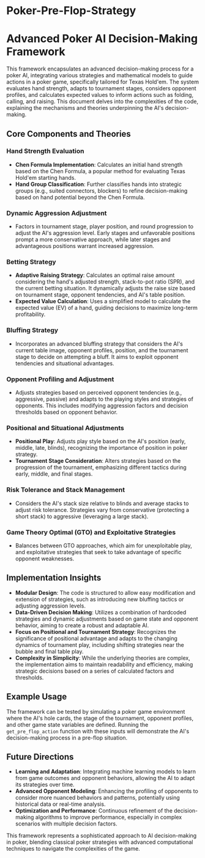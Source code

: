 # Poker-Pre-Flop-Strategy
# Advanced Poker AI Decision-Making Framework

This framework encapsulates an advanced decision-making process for a poker AI, integrating various strategies and mathematical models to guide actions in a poker game, specifically tailored for Texas Hold'em. The system evaluates hand strength, adapts to tournament stages, considers opponent profiles, and calculates expected values to inform actions such as folding, calling, and raising. This document delves into the complexities of the code, explaining the mechanisms and theories underpinning the AI's decision-making.

## Core Components and Theories

### Hand Strength Evaluation
- **Chen Formula Implementation**: Calculates an initial hand strength based on the Chen Formula, a popular method for evaluating Texas Hold'em starting hands.
- **Hand Group Classification**: Further classifies hands into strategic groups (e.g., suited connectors, blockers) to refine decision-making based on hand potential beyond the Chen Formula.

### Dynamic Aggression Adjustment
- Factors in tournament stage, player position, and round progression to adjust the AI's aggression level. Early stages and unfavorable positions prompt a more conservative approach, while later stages and advantageous positions warrant increased aggression.

### Betting Strategy
- **Adaptive Raising Strategy**: Calculates an optimal raise amount considering the hand's adjusted strength, stack-to-pot ratio (SPR), and the current betting situation. It dynamically adjusts the raise size based on tournament stage, opponent tendencies, and AI's table position.
- **Expected Value Calculation**: Uses a simplified model to calculate the expected value (EV) of a hand, guiding decisions to maximize long-term profitability.

### Bluffing Strategy
- Incorporates an advanced bluffing strategy that considers the AI's current table image, opponent profiles, position, and the tournament stage to decide on attempting a bluff. It aims to exploit opponent tendencies and situational advantages.

### Opponent Profiling and Adjustment
- Adjusts strategies based on perceived opponent tendencies (e.g., aggressive, passive) and adapts to the playing styles and strategies of opponents. This includes modifying aggression factors and decision thresholds based on opponent behavior.

### Positional and Situational Adjustments
- **Positional Play**: Adjusts play style based on the AI's position (early, middle, late, blinds), recognizing the importance of position in poker strategy.
- **Tournament Stage Consideration**: Alters strategies based on the progression of the tournament, emphasizing different tactics during early, middle, and final stages.

### Risk Tolerance and Stack Management
- Considers the AI's stack size relative to blinds and average stacks to adjust risk tolerance. Strategies vary from conservative (protecting a short stack) to aggressive (leveraging a large stack).

### Game Theory Optimal (GTO) and Exploitative Strategies
- Balances between GTO approaches, which aim for unexploitable play, and exploitative strategies that seek to take advantage of specific opponent weaknesses.

## Implementation Insights

- **Modular Design**: The code is structured to allow easy modification and extension of strategies, such as introducing new bluffing tactics or adjusting aggression levels.
- **Data-Driven Decision Making**: Utilizes a combination of hardcoded strategies and dynamic adjustments based on game state and opponent behavior, aiming to create a robust and adaptable AI.
- **Focus on Positional and Tournament Strategy**: Recognizes the significance of positional advantage and adapts to the changing dynamics of tournament play, including shifting strategies near the bubble and final table play.
- **Complexity in Simplicity**: While the underlying theories are complex, the implementation aims to maintain readability and efficiency, making strategic decisions based on a series of calculated factors and thresholds.

## Example Usage

The framework can be tested by simulating a poker game environment where the AI's hole cards, the stage of the tournament, opponent profiles, and other game state variables are defined. Running the `get_pre_flop_action` function with these inputs will demonstrate the AI's decision-making process in a pre-flop situation.

## Future Directions

- **Learning and Adaptation**: Integrating machine learning models to learn from game outcomes and opponent behaviors, allowing the AI to adapt its strategies over time.
- **Advanced Opponent Modeling**: Enhancing the profiling of opponents to consider more nuanced behaviors and patterns, potentially using historical data or real-time analysis.
- **Optimization and Performance**: Continuous refinement of the decision-making algorithms to improve performance, especially in complex scenarios with multiple decision factors.

This framework represents a sophisticated approach to AI decision-making in poker, blending classical poker strategies with advanced computational techniques to navigate the complexities of the game.
